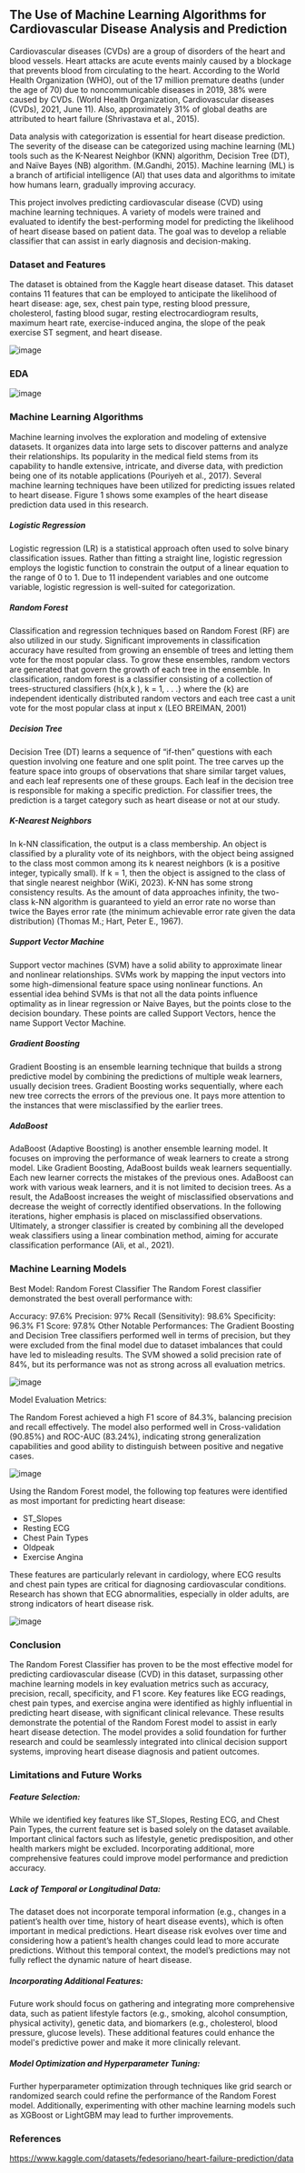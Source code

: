 ## The Use of Machine Learning Algorithms for Cardiovascular Disease Analysis and Prediction 

Cardiovascular diseases (CVDs) are a group of disorders of the heart and blood vessels. Heart attacks are acute events mainly caused by a blockage that prevents blood from circulating to the heart. According to the World Health Organization (WHO), out of the 17 million premature deaths (under the age of 70) due to noncommunicable diseases in 2019, 38% were caused by CVDs. (World Health Organization, Cardiovascular diseases (CVDs), 2021, June 11). Also, approximately 31% of global deaths are attributed to heart failure (Shrivastava et al., 2015).  

Data analysis with categorization is essential for heart disease prediction. The severity of the disease can be categorized using machine learning (ML) tools such as the K-Nearest Neighbor (KNN) algorithm, Decision Tree (DT), and Naïve Bayes (NB) algorithm. (M.Gandhi, 2015). Machine learning (ML) is a branch of artificial intelligence (AI) that uses data and algorithms to imitate how humans learn, gradually improving accuracy.  

This project involves predicting cardiovascular disease (CVD) using machine learning techniques. A variety of models were trained and evaluated to identify the best-performing model for predicting the likelihood of heart disease based on patient data. The goal was to develop a reliable classifier that can assist in early diagnosis and decision-making.

### Dataset and Features

The dataset is obtained from the Kaggle heart disease dataset. This dataset contains 11 features that can be employed to anticipate the likelihood of heart disease: age, sex, chest pain type, resting blood pressure, cholesterol, fasting blood sugar, resting electrocardiogram results, maximum heart rate, exercise-induced angina, the slope of the peak exercise ST segment, and heart disease.

![image](https://github.com/user-attachments/assets/85195635-841c-425b-87df-529857cd3e51)



### EDA

![image](https://github.com/user-attachments/assets/ab3e9b80-a2da-4119-9484-c50d7c460432)


### Machine Learning Algorithms 

Machine learning involves the exploration and modeling of extensive datasets. It organizes data into large sets to discover patterns and analyze their relationships. Its popularity in the medical field stems from its capability to handle extensive, intricate, and diverse data, with prediction being one of its notable applications (Pouriyeh et al., 2017). Several machine learning techniques have been utilized for predicting issues related to heart disease. Figure 1 shows some examples of the heart disease prediction data used in this research.   

##### Logistic Regression 

Logistic regression (LR) is a statistical approach often used to solve binary classification issues. Rather than fitting a straight line, logistic regression employs the logistic function to constrain the output of a linear equation to the range of 0 to 1. Due to 11 independent variables and one outcome variable, logistic regression is well-suited for categorization.

##### Random Forest 

Classification and regression techniques based on Random Forest (RF) are also utilized in our study. Significant improvements in classification accuracy have resulted from growing an ensemble of trees and letting them vote for the most popular class. To grow these ensembles, random vectors are generated that govern the growth of each tree in the ensemble. In classification, random forest is a classifier consisting of a collection of trees-structured classifiers {h(x,k ), k = 1, . . .} where the {k} are independent identically distributed random vectors and each tree cast a unit vote for the most popular class at input x (LEO BREIMAN, 2001) 

##### Decision Tree 

Decision Tree (DT) learns a sequence of “if-then” questions with each question involving one feature and one split point. The tree carves up the feature space into groups of observations that share similar target values, and each leaf represents one of these groups. Each leaf in the decision tree is responsible for making a specific prediction. For classifier trees, the prediction is a target category such as heart disease or not at our study. 

##### K-Nearest Neighbors 

In k-NN classification, the output is a class membership. An object is classified by a plurality vote of its neighbors, with the object being assigned to the class most common among its k nearest neighbors (k is a positive integer, typically small). If k = 1, then the object is assigned to the class of that single nearest neighbor (WiKi, 2023).  K-NN has some strong consistency results. As the amount of data approaches infinity, the two-class k-NN algorithm is guaranteed to yield an error rate no worse than twice the Bayes error rate (the minimum achievable error rate given the data distribution) (Thomas M.; Hart, Peter E., 1967).    

 
##### Support Vector Machine 

Support vector machines (SVM) have a solid ability to approximate linear and nonlinear relationships. SVMs work by mapping the input vectors into some high-dimensional feature space using nonlinear functions. An essential idea behind SVMs is that not all the data points influence optimality as in linear regression or Naive Bayes, but the points close to the decision boundary. These points are called Support Vectors, hence the name Support Vector Machine.  

 
##### Gradient Boosting  

Gradient Boosting is an ensemble learning technique that builds a strong predictive model by combining the predictions of multiple weak learners, usually decision trees. Gradient Boosting works sequentially, where each new tree corrects the errors of the previous one. It pays more attention to the instances that were misclassified by the earlier trees. 

##### AdaBoost  

AdaBoost (Adaptive Boosting) is another ensemble learning model. It focuses on improving the performance of weak learners to create a strong model. Like Gradient Boosting, AdaBoost builds weak learners sequentially. Each new learner corrects the mistakes of the previous ones. AdaBoost can work with various weak learners, and it is not limited to decision trees. As a result, the AdaBoost increases the weight of misclassified observations and decrease the weight of correctly identified observations. In the following iterations, higher emphasis is placed on misclassified observations. Ultimately, a stronger classifier is created by combining all the developed weak classifiers using a linear combination method, aiming for accurate classification performance (Ali, et al., 2021).


### Machine Learning Models 

Best Model: Random Forest Classifier
The Random Forest classifier demonstrated the best overall performance with:

Accuracy: 97.6%
Precision: 97%
Recall (Sensitivity): 98.6%
Specificity: 96.3%
F1 Score: 97.8%
Other Notable Performances:
The Gradient Boosting and Decision Tree classifiers performed well in terms of precision, but they were excluded from the final model due to dataset imbalances that could have led to misleading results. The SVM showed a solid precision rate of 84%, but its performance was not as strong across all evaluation metrics.





![image](https://github.com/user-attachments/assets/824fd774-1634-4d18-87a1-a16b0b83f197)

Model Evaluation Metrics:

The Random Forest achieved a high F1 score of 84.3%, balancing precision and recall effectively.
The model also performed well in Cross-validation (90.85%) and ROC-AUC (83.24%), indicating strong generalization capabilities and good ability to distinguish between positive and negative cases.



![image](https://github.com/user-attachments/assets/a67f95ad-b3ef-49ed-bb85-b1a239e4f26e)

Using the Random Forest model, the following top features were identified as most important for predicting heart disease:

+ ST_Slopes
+ Resting ECG
+ Chest Pain Types
+ Oldpeak
+ Exercise Angina

These features are particularly relevant in cardiology, where ECG results and chest pain types are critical for diagnosing cardiovascular conditions. Research has shown that ECG abnormalities, especially in older adults, are strong indicators of heart disease risk.

![image](https://github.com/user-attachments/assets/20ba1b69-2500-432f-a0f2-2be877c0d982)


### Conclusion 

The Random Forest Classifier has proven to be the most effective model for predicting cardiovascular disease (CVD) in this dataset, surpassing other machine learning models in key evaluation metrics such as accuracy, precision, recall, specificity, and F1 score. Key features like ECG readings, chest pain types, and exercise angina were identified as highly influential in predicting heart disease, with significant clinical relevance. These results demonstrate the potential of the Random Forest model to assist in early heart disease detection. The model provides a solid foundation for further research and could be seamlessly integrated into clinical decision support systems, improving heart disease diagnosis and patient outcomes.

### Limitations and Future Works

##### Feature Selection:

While we identified key features like ST_Slopes, Resting ECG, and Chest Pain Types, the current feature set is based solely on the dataset available. Important clinical factors such as lifestyle, genetic predisposition, and other health markers might be excluded. Incorporating additional, more comprehensive features could improve model performance and prediction accuracy.

##### Lack of Temporal or Longitudinal Data:

The dataset does not incorporate temporal information (e.g., changes in a patient’s health over time, history of heart disease events), which is often important in medical predictions. Heart disease risk evolves over time and considering how a patient’s health changes could lead to more accurate predictions. Without this temporal context, the model’s predictions may not fully reflect the dynamic nature of heart disease.

##### Incorporating Additional Features:

Future work should focus on gathering and integrating more comprehensive data, such as patient lifestyle factors (e.g., smoking, alcohol consumption, physical activity), genetic data, and biomarkers (e.g., cholesterol, blood pressure, glucose levels). These additional features could enhance the model's predictive power and make it more clinically relevant.

##### Model Optimization and Hyperparameter Tuning:

Further hyperparameter optimization through techniques like grid search or randomized search could refine the performance of the Random Forest model. Additionally, experimenting with other machine learning models such as XGBoost or LightGBM may lead to further improvements.


### References

https://www.kaggle.com/datasets/fedesoriano/heart-failure-prediction/data

